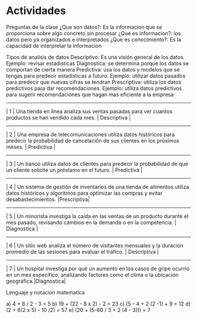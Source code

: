 # Actividades
Preguntas de la clase
¿Que son datos?: Es la informacion que se proporciona sobre algo concreto sin procesar
¿Que es informacion?: los datos pero ya organizados e interpretados 
¿Que es conocimiento?: Es la capacidad de interpretar la informacion

Tipos de analisis de datos
Descriptivo: Es una visión general de los datos. Ejemplo: revisar estadisticas 
Diagnostica: se determina porque los datos se comportan de cierta manera
Predictiva: usa los datos y modelos que se tengas para predecir estadisticas a futuro. Ejemplo: utilizar datos pasados para predecir que nuevas cifras se tendran
Prescriptiva: utiliza los datos predictivos para dar recomendaciones. Ejemplo: utiliza datos predictivos para sugerir recomendaciones que hagan mas eficiente a la empresa

________________________________________________________________________________________________________________________
| 1 | Una tienda en línea analiza sus ventas pasadas para ver cuantos productos se han vendido cada mes. | Descriptiva |
___________________________________________________________________________________________________________________________________________________________________
| 2 | Una empresa de telecomunicaciones utiliza datos históricos para predecir la probabilidad de cancelación de sus clientes en los próximos meses. | Predictiva |
__________________________________________________________________________________________________________________________________________
| 3 | Un banco utiliza datos de clientes para predecir la probabilidad de que un cliente solicite un préstamo en el futuro. | Predictiva |
_____________________________________________________________________________________________________________________________________________________________________
| 4 | Un sistema de gestión de inventarios de una tienda de alimentos utiliza datos históricos y algoritmos para optimizar las compras y evitar desabastecimientos. |Prescriptiva|
______________________________________________________________________________________________________________________________________________________________
| 5 | Un minorista investiga la caída en las ventas de un producto durante el mes pasado, revisando cambios en la demanda o en la competencia. | Diagnostica |
____________________________________________________________________________________________________________________________________________
| 6 | Un sitio web analiza el número de visitantes mensuales y la duración promedio de las sesiones para evaluar el tráfico. | Descriptiva |
____________________________________________________________________________________________________________________________________________________________________________
| 7 | Un hospital investiga por qué un aumento en los casos de gripe ocurrió en un mes especifico, analizando factores como el clima o la ubicación geográfica.|Diagnostica|




Lenguaje y notacion matematica

a) 4 + 8 / 2 - 3  =  5
b) 19 + (22 - 8 x 2) - 2  =  23
c) (5 - 4 + 2 (2 -1) + 9   =   12
d) (2 + 6(2 x 5) - 10 /2)   =  57
e) (20 + (5-60 / 3 + 2 (4 - 3)))   =   7
